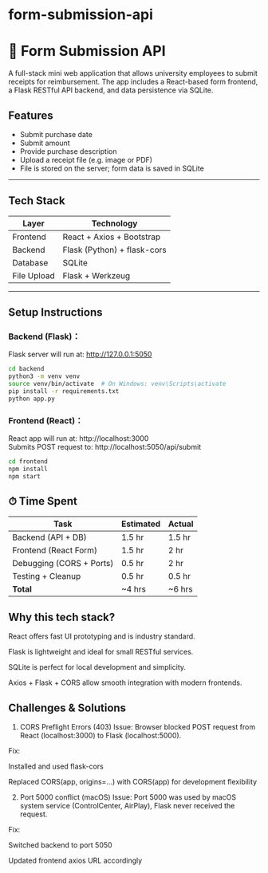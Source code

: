 # form-submission-api
# 📄 Form Submission API

A full-stack mini web application that allows university employees to submit receipts for reimbursement. The app includes a React-based form frontend, a Flask RESTful API backend, and data persistence via SQLite.

## Features

-  Submit purchase date
-  Submit amount
-  Provide purchase description
-  Upload a receipt file (e.g. image or PDF)
-  File is stored on the server; form data is saved in SQLite

---

##  Tech Stack

| Layer      | Technology         |
|------------|--------------------|
| Frontend   | React + Axios + Bootstrap  |
| Backend    | Flask (Python) + flask-cors |
| Database   | SQLite             |
| File Upload | Flask + Werkzeug  |

---

## Setup Instructions

###  Backend (Flask)：
Flask server will run at: http://127.0.0.1:5050


```bash
cd backend
python3 -m venv venv
source venv/bin/activate  # On Windows: venv\Scripts\activate
pip install -r requirements.txt
python app.py
```
###  Frontend (React)：
React app will run at: http://localhost:3000   
Submits POST request to: http://localhost:5050/api/submit
```bash
cd frontend
npm install
npm start
```
## ⏱ Time Spent

| Task                      | Estimated | Actual |
|---------------------------|-----------|--------|
| Backend (API + DB)        | 1.5 hr    | 1.5 hr |
| Frontend (React Form)     | 1.5 hr    | 2 hr   |
| Debugging (CORS + Ports)  | 0.5 hr    | 2 hr   |
| Testing + Cleanup         | 0.5 hr    | 0.5 hr |
| **Total**                 | ~4 hrs    | ~6 hrs |

## Why this tech stack?
React offers fast UI prototyping and is industry standard.

Flask is lightweight and ideal for small RESTful services.

SQLite is perfect for local development and simplicity.

Axios + Flask + CORS allow smooth integration with modern frontends.

## Challenges & Solutions
1. CORS Preflight Errors (403)
Issue: Browser blocked POST request from React (localhost:3000) to Flask (localhost:5000).

Fix:

Installed and used flask-cors

Replaced CORS(app, origins=...) with CORS(app) for development flexibility

2. Port 5000 conflict (macOS)
Issue: Port 5000 was used by macOS system service (ControlCenter, AirPlay), Flask never received the request.

Fix:

Switched backend to port 5050

Updated frontend axios URL accordingly
